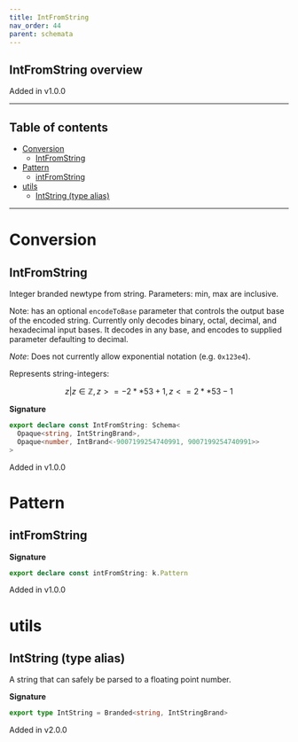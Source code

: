 ```yaml
---
title: IntFromString
nav_order: 44
parent: schemata
---
```


## IntFromString overview

Added in v1.0.0

---

<h2 class="text-delta">Table of contents</h2>

- [Conversion](#conversion)
  - [IntFromString](#intfromstring)
- [Pattern](#pattern)
  - [intFromString](#intfromstring)
- [utils](#utils)
  - [IntString (type alias)](#intstring-type-alias)

---

# Conversion

## IntFromString

Integer branded newtype from string. Parameters: min, max are inclusive.

Note: has an optional `encodeToBase` parameter that controls the output base of the
encoded string. Currently only decodes binary, octal, decimal, and hexadecimal input
bases. It decodes in any base, and encodes to supplied parameter defaulting to decimal.

_Note_: Does not currently allow exponential notation (e.g. `0x123e4`).

Represents string-integers:

```math
 { z | z ∈ ℤ, z >= -2 ** 53 + 1, z <= 2 ** 53 - 1 }
```

**Signature**

```ts
export declare const IntFromString: Schema<
  Opaque<string, IntStringBrand>,
  Opaque<number, IntBrand<-9007199254740991, 9007199254740991>>
>
```

Added in v1.0.0

# Pattern

## intFromString

**Signature**

```ts
export declare const intFromString: k.Pattern
```

Added in v1.0.0

# utils

## IntString (type alias)

A string that can safely be parsed to a floating point number.

**Signature**

```ts
export type IntString = Branded<string, IntStringBrand>
```

Added in v2.0.0
